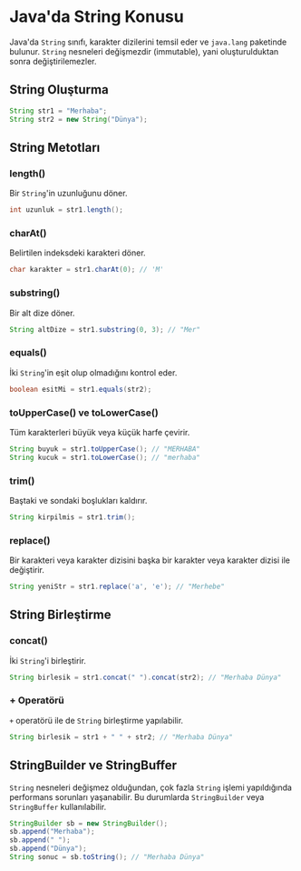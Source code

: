 # Java'da String Konusu

Java'da `String` sınıfı, karakter dizilerini temsil eder ve `java.lang` paketinde bulunur. `String` nesneleri değişmezdir (immutable), yani oluşturulduktan sonra değiştirilemezler.

## String Oluşturma

```java
String str1 = "Merhaba";
String str2 = new String("Dünya");
```

## String Metotları

### length()
Bir `String`'in uzunluğunu döner.

```java
int uzunluk = str1.length();
```

### charAt()
Belirtilen indeksdeki karakteri döner.

```java
char karakter = str1.charAt(0); // 'M'
```

### substring()
Bir alt dize döner.

```java
String altDize = str1.substring(0, 3); // "Mer"
```

### equals()
İki `String`'in eşit olup olmadığını kontrol eder.

```java
boolean esitMi = str1.equals(str2);
```

### toUpperCase() ve toLowerCase()
Tüm karakterleri büyük veya küçük harfe çevirir.

```java
String buyuk = str1.toUpperCase(); // "MERHABA"
String kucuk = str1.toLowerCase(); // "merhaba"
```

### trim()
Baştaki ve sondaki boşlukları kaldırır.

```java
String kirpilmis = str1.trim();
```

### replace()
Bir karakteri veya karakter dizisini başka bir karakter veya karakter dizisi ile değiştirir.

```java
String yeniStr = str1.replace('a', 'e'); // "Merhebe"
```

## String Birleştirme

### concat()
İki `String`'i birleştirir.

```java
String birlesik = str1.concat(" ").concat(str2); // "Merhaba Dünya"
```

### + Operatörü
`+` operatörü ile de `String` birleştirme yapılabilir.

```java
String birlesik = str1 + " " + str2; // "Merhaba Dünya"
```

## StringBuilder ve StringBuffer

`String` nesneleri değişmez olduğundan, çok fazla `String` işlemi yapıldığında performans sorunları yaşanabilir. Bu durumlarda `StringBuilder` veya `StringBuffer` kullanılabilir.

```java
StringBuilder sb = new StringBuilder();
sb.append("Merhaba");
sb.append(" ");
sb.append("Dünya");
String sonuc = sb.toString(); // "Merhaba Dünya"
```
